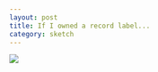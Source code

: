 ```yaml
---
layout: post
title: If I owned a record label...
category: sketch
---
```


<img src="../../img/sid2.jpg">